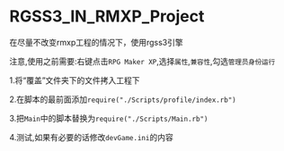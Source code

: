 # RGSS3_IN_RMXP_Project
在尽量不改变rmxp工程的情况下，使用rgss3引擎

注意,使用之前需要:右键点击`RPG Maker XP`,选择`属性`,`兼容性`,勾选`管理员身份运行`

1.将“覆盖”文件夹下的文件拷入工程下

2.在脚本的最前面添加`require("./Scripts/profile/index.rb")`

3.把`Main`中的脚本替换为`require("./Scripts/Main.rb")`

4.测试,如果有必要的话修改`devGame.ini`的内容